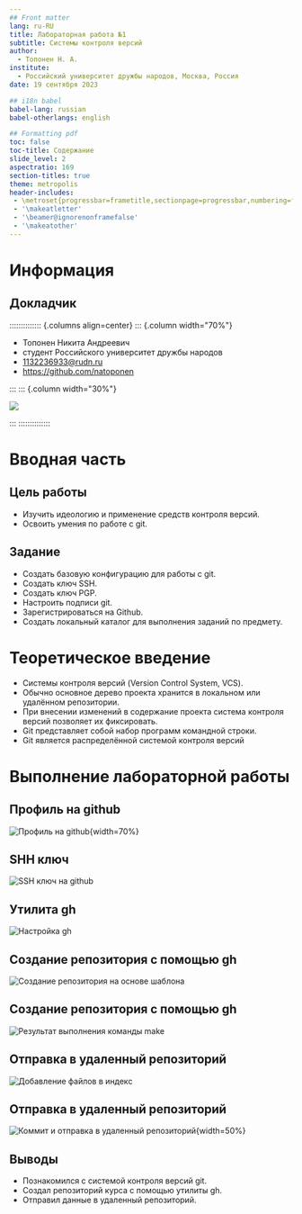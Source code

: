```yaml
---
## Front matter
lang: ru-RU
title: Лабораторная работа №1
subtitle: Системы контроля версий
author:
  - Топонен Н. А.
institute:
  - Российский университет дружбы народов, Москва, Россия
date: 19 сентября 2023

## i18n babel
babel-lang: russian
babel-otherlangs: english

## Formatting pdf
toc: false
toc-title: Содержание
slide_level: 2
aspectratio: 169
section-titles: true
theme: metropolis
header-includes:
 - \metroset{progressbar=frametitle,sectionpage=progressbar,numbering=fraction}
 - '\makeatletter'
 - '\beamer@ignorenonframefalse'
 - '\makeatother'
---
```


# Информация

## Докладчик

:::::::::::::: {.columns align=center}
::: {.column width="70%"}

  * Топонен Никита Андреевич
  * студент Российского университет дружбы народов
  * [1132236933@rudn.ru](mailto:1132236933@rudn.ru)
  * <https://github.com/natoponen>

:::
::: {.column width="30%"}

![](./image/unknown.jpg)

:::
::::::::::::::

# Вводная часть

## Цель работы

- Изучить идеологию и применение средств контроля версий.
- Освоить умения по работе с git.

## Задание

- Создать базовую конфигурацию для работы с git.
- Создать ключ SSH.
- Создать ключ PGP.
- Настроить подписи git.
- Зарегистрироваться на Github.
- Создать локальный каталог для выполнения заданий по предмету.

# Теоретическое введение

- Системы контроля версий (Version Control System, VCS).
- Обычно основное дерево проекта хранится в локальном или удалённом репозитории.
- При внесении изменений в содержание проекта система контроля версий позволяет их фиксировать.
- Git представляет собой набор программ командной строки.
- Git является распределённой системой контроля версий

# Выполнение лабораторной работы

## Профиль на github

![Профиль на github](image/6.png){width=70%}

## SHH ключ

![SSH ключ на github](image/7.png)

## Утилита gh

![Настройка gh](image/1.png)

## Создание репозитория с помощью gh

![Создание репозитория на основе шаблона](image/2.png)

## Создание репозитория с помощью gh

![Результат выполнения команды make](image/3.png)

## Отправка в удаленный репозиторий

![Добавление файлов в индекс](image/4.png)

## Отправка в удаленный репозиторий

![Коммит и отправка в удаленный репозиторий](image/5.png){width=50%}

## Выводы

- Познакомился с системой контроля версий git.
- Создал репозиторий курса с помощью утилиты gh.
- Отправил данные в удаленный репозиторий.